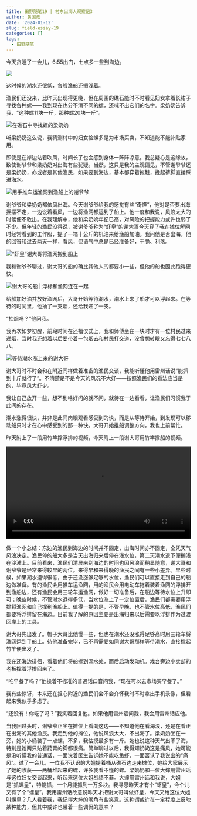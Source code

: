 ```yaml
---
title: 田野随笔19 | 村东出海人观察记3
author: 黄国政
date: '2024-01-12'
slug: field-essay-19
categories: []
tags:
  - 田野随笔
---
```


<!--more-->

今天贪睡了一会儿，6:55出门，七点多一些到海边。

![](/images/posts/2024/01/01-12-chaoshui.jpg)

这时候的潮水还很低，各艘渔船还搁浅着。

渔民们还没来，比昨天出现得更晚，但在周围的礁石能时不时看见妇女拿着长钳子寻找各种螺——我到现在也分不清不同的螺，还喊不出它们的名字。梁奶奶告诉我，“这种螺11块一斤，那种螺20块一斤”。

![在礁石中寻找螺的梁奶奶](/images/posts/2024/01/01-12-liangnainai.jpg)

听梁奶奶这么说，我猜测村中的妇女捡螺多是为市场买卖，不知道能不能补贴家用。

即使是在岸边站着吹风，时间长了也会感到身体一阵阵凉意。我总疑心是这缘故，致使谢爷爷和梁奶奶对出海有些犹疑。当然，这只是我的主观偏见，不管谢爷爷还是梁奶奶，亦或者是其他渔民，如果要到海边，基本都穿着拖鞋，挽起裤脚直接踩进海水。

![用手推车运渔网到渔船上的谢爷爷](/images/posts/2024/01/01-12-yunwang1.jpg)

谢爷爷和梁奶奶都依风出海。今天谢爷爷给我的感觉有些“奇怪”，他对是否要出海摇摆不定，一边说着看风，一边将渔网都运到了船上。他一度和我说，风浪太大的时候便不敢出。在我理解中，他和梁奶奶年纪已高，对风险的把握能力或许也弱了不少。但年轻的渔民没得说，被谢爷爷称为“虾皇”的谢大哥今天穿了我在摊位解网时经常看到的工作服，提了一箱十公斤的机油来给渔船加油。我问他是否出海，他的回答和过去两天一样，看风，但语气中总是已经准备好，干脆、利落。

![“虾皇”谢大哥将渔网搬到船上](/images/posts/2024/01/01-12-yunwang2.jpg)

我和谢爷爷聊过，谢大哥的船的确比其他人的都要小一些，但他的船也因此跑得更快。

![谢大哥的船 | 浮标和渔网连在一起](/images/posts/2024/01/01-12-yuwang.jpg)

给船加好油并放好渔网后，大哥开始等待潮水，潮水上来了船才可以浮起来。在等待的时间里，他抽了一支烟，还给我递了一支。

“抽烟吗？”他问我。

我再次如梦初醒，前段时间在还福仪式上，我和师傅坐在一块时才有一位村民过来递烟，[当时](https://guozheng.rbind.io/posts/2024/01/field-essay-15/)我还想着以后要带着一包烟去和村民打交道，没曾想转眼又忘得七七八八。

![等待潮水涨上来的谢大哥](/images/posts/2024/01/01-12-waiting.jpg)

谢大哥时不时会和在附近同样做着准备的渔民交谈，我能听懂他用雷州话说“能抓到十斤就行了”。不清楚是不是今天的风况不大好——按照渔民们的看法应当是的，毕竟风大虾少。

我让自己放开一些，想不到啥好问的就不问，就待在一边看看，让渔民们习惯我于此间的存在。

潮水涨得很快，并非是此间肉眼观看感受到的快，而是从等待开始，到发现可以移动船只时才在心中感受到的那一种快。大哥开始推船调整方向，我也上前帮忙。

昨天附上了一段用竹竿撑浮排的视频，今天附上一段谢大哥用竹竿撑船的视频。

<video src="https://guozheng.rbind.io/video/posts/2024/01/01-12-boat1.mp4" style="width: 100%; display: block; margin: 0 auto;" controls></video>

做一个小总结：东边的渔民到海边的时间并不固定，出海时间亦不固定，全凭天气风浪决定。渔民停的船大多是当天出海归来后停在浅水位，第二天潮水退下便搁浅在沙滩上。目前看来，渔民们清晨来到海边的时间也因风浪而稍显随意，谢大哥和谢爷爷是经常来得较早的两位。来得早和来得晚的渔民之间有一些小差异。早些时候，如果潮水退得很低，由于还没涨够足够的水位，渔民们可以直接走到自己的船边做准备。有的渔民会用推车运渔网，用的渔民会用电动车拖着装着渔网的浮排开到渔船边，还有渔民会用三轮车运渔网，做好一切准备后，在船边等待水位上升即可；晚些时候，不管潮水退得多低，当水位涨上了一定位置后，渔民们都需要用浮排将渔网和自己撑到渔船上。值得一提的是，不管早晚，也不管水位高低，渔民们都要将浮排留在海边。目前我了解的原因主要是出海归来以后需要以浮排作为过渡回岸上的工具。

谢大哥先出发了。帽子大哥比他慢一些，但也在潮水还没涨得足够高时用三轮车将渔网运到了船上。待他准备完毕，已不再需要如同谢大哥那样等待潮水，直接撑起竹竿便出发了。

我在还海边徘徊，看着他们将船撑到深水处，而后启动发动机。戏台旁边小卖部的老板撑着浮排回来了。

“吃早餐了吗？”他操着不标准的普通话口音问我，“现在可以去市场买早餐了。”

我有些惊讶，本来还在担心附近的渔民们会不会介怀我时不时拿出手机录像，但看起来我似乎多虑了。

“还没有！你吃了吗？”我笑着回复他。如果他用雷州话问我，我会用雷州话应他。

当我回过头时，谢爷爷正坐在摊位上看向这边——不知道他在看海浪，还是在看正在出海的其他渔民。我走到他的摊位，他说风浪太大，不出海了。梁奶奶坐在一旁，她的小桶装了一点螺，不多，我估摸最多有一斤。她也说这种天气出不了海，特别是她两只贴着药膏的脚都很痛。简单聊过以后，我得知奶奶这是痛风，她可能是没听懂我的普通话，一面说着医生告诉她不能吃鱼虾，一面否认了我说出的“痛风”。过了一会儿，一位我不认识的大姐提着桶从礁石边走来摊位，她给大家展示了她的收获——两桶堆起来的螺，许多我看不懂的螺。梁奶奶和一位大婶用雷州话与这位妇女交谈起来，听起来这位大姐战绩不菲。大婶用雷州话和我说，大姐是“抓螺皇”，特能抓，一个月能抓到一万多块。我寻思昨天才有个“虾皇”，今个儿又有了个“螺皇”。我用雷州话故意说昨天才把谢大哥叫做虾皇，今天又给这位大姐叫螺皇？几人看着我，我记得大婶的嘴角有些笑意。这称谓或许在一定程度上反映某种能力，但其中或许也带着一些调侃的意味？